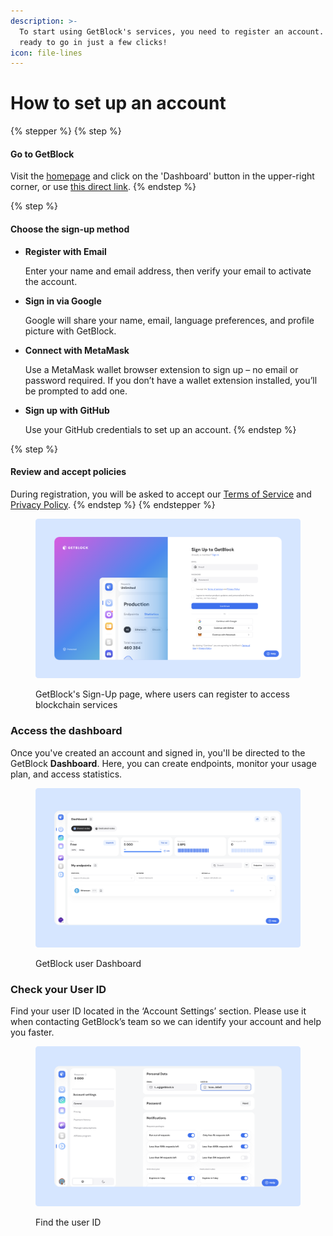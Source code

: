 ```yaml
---
description: >-
  To start using GetBlock's services, you need to register an account. You’ll be
  ready to go in just a few clicks!
icon: file-lines
---
```


# How to set up an account

{% stepper %}
{% step %}
#### Go to GetBlock

Visit the [homepage](https://getblock.io/) and click on the 'Dashboard' button in the upper-right corner, or use [this direct link](https://account.getblock.io/sign-up).
{% endstep %}

{% step %}
#### Choose the sign-up method

*   **Register with Email**

    Enter your name and email address, then verify your email to activate the account.
*   **Sign in via Google**

    Google will share your name, email, language preferences, and profile picture with GetBlock.
*   **Connect with MetaMask**

    Use a MetaMask wallet browser extension to sign up – no email or password required. If you don’t have a wallet extension installed, you’ll be prompted to add one.
*   **Sign up with GitHub**

    Use your GitHub credentials to set up an account.
{% endstep %}

{% step %}
#### Review and accept policies

During registration, you will be asked to accept our [Terms of Service](https://getblock.io/terms-of-service/) and [Privacy Policy](https://getblock.io/privacy-policy/).
{% endstep %}
{% endstepper %}

<figure><img src="../.gitbook/assets/Docs_Signup_bl.svg" alt="How to create an account on GetBlock"><figcaption><p>GetBlock's Sign-Up page, where users can register to access blockchain services</p></figcaption></figure>

### Access the dashboard

Once you've created an account and signed in, you'll be directed to the GetBlock **Dashboard**. Here, you can create endpoints, monitor your usage plan, and access statistics.

<figure><img src="../.gitbook/assets/Docs_user_dashboard.svg" alt="GetBlock user dashboard for managing blockchain node access"><figcaption><p>GetBlock user Dashboard</p></figcaption></figure>

### Check your User ID

Find your user ID located in the ‘Account Settings’ section. Please use it when contacting GetBlock’s team so we can identify your account and help you faster.

<figure><img src="../.gitbook/assets/Docs_UserID.svg" alt="How to find GetBlock user ID"><figcaption><p>Find the user ID</p></figcaption></figure>
